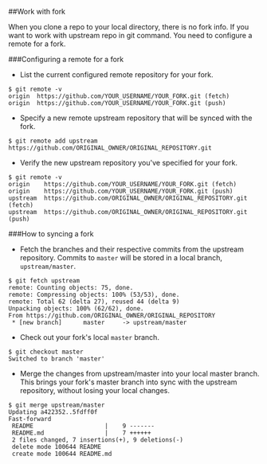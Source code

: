 ##Work with fork

When you clone a repo to your local directory, there is no fork info. If you want to work with upstream repo in git command. You need to configure a remote for a fork.

###Configuring a remote for a fork

+ List the current configured remote repository for your fork.

```
$ git remote -v
origin  https://github.com/YOUR_USERNAME/YOUR_FORK.git (fetch)
origin  https://github.com/YOUR_USERNAME/YOUR_FORK.git (push)
```

+ Specify a new remote upstream repository that will be synced with the fork.

```
$ git remote add upstream https://github.com/ORIGINAL_OWNER/ORIGINAL_REPOSITORY.git

```

+ Verify the new upstream repository you've specified for your fork.

```
$ git remote -v
origin    https://github.com/YOUR_USERNAME/YOUR_FORK.git (fetch)
origin    https://github.com/YOUR_USERNAME/YOUR_FORK.git (push)
upstream  https://github.com/ORIGINAL_OWNER/ORIGINAL_REPOSITORY.git (fetch)
upstream  https://github.com/ORIGINAL_OWNER/ORIGINAL_REPOSITORY.git (push)
```

###How to syncing a fork

+ Fetch the branches and their respective commits from the upstream repository. Commits to `master` will be stored in a local branch, `upstream/master`.

```
$ git fetch upstream
remote: Counting objects: 75, done.
remote: Compressing objects: 100% (53/53), done.
remote: Total 62 (delta 27), reused 44 (delta 9)
Unpacking objects: 100% (62/62), done.
From https://github.com/ORIGINAL_OWNER/ORIGINAL_REPOSITORY
 * [new branch]      master     -> upstream/master
```

+ Check out your fork's local `master` branch.

```
$ git checkout master
Switched to branch 'master'

```

+ Merge the changes from upstream/master into your local master branch. This brings your fork's master branch into sync with the upstream repository, without losing your local changes.

```
$ git merge upstream/master
Updating a422352..5fdff0f
Fast-forward
 README                    |    9 -------
 README.md                 |    7 ++++++
 2 files changed, 7 insertions(+), 9 deletions(-)
 delete mode 100644 README
 create mode 100644 README.md
```



